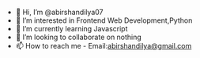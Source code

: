 - 👋 Hi, I’m @abirshandilya07
- 👀 I’m interested in Frontend Web Development,Python
- 🌱 I’m currently learning Javascript
- 💞️ I’m looking to collaborate on nothing
- 📫 How to reach me - Email:abirshandilya@gmail.com

<!---
abirshandilya07/abirshandilya07 is a ✨ special ✨ repository because its `README.md` (this file) appears on your GitHub profile.
You can click the Preview link to take a look at your changes.
--->
